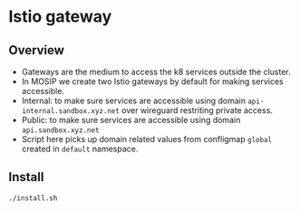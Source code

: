 # Istio gateway
## Overview
* Gateways are the medium to access the k8 services outside the cluster.
* In MOSIP we create two Istio gateways by default for making services accessible.
 * Internal: to make sure services are accessible using domain `api-internal.sandbox.xyz.net` over wireguard restriting private access.
 * Public: to make sure services are accessible using domain `api.sandbox.xyz.net`
* Script here picks up domain related values from confligmap `global` created in `default` namespace.
## Install
```
./install.sh
```
